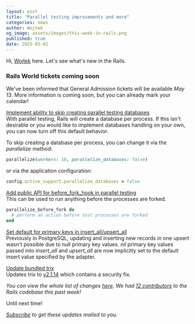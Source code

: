 ```yaml
---
layout: post
title: "Parallel testing improvements and more"
categories: news
author: Wojtek
og_image: assets/images/this-week-in-rails.png
published: true
date: 2025-05-02
---
```



Hi, [Wojtek](https://x.com/morgoth85) here. Let's see what's new in the Rails.  

### Rails World tickets coming soon
We've been informed that General Admission tickets will be available *May 13*. More information is coming soon, but you can already mark your calendar!

[Implement ability to skip creating parallel testing databases](https://github.com/rails/rails/pull/54984)  
With parallel testing, Rails will create a database per process. If this isn't desirable or you would like to implement databases handling on your own, you can now turn off this default behavior.

To skip creating a database per process, you can change it via the *parallelize* method:

```ruby
parallelize(workers: 10, parallelize_databases: false)
```

or via the application configuration:

```ruby
config.active_support.parallelize_databases = false
```

[Add public API for before_fork_hook in parallel testing](https://github.com/rails/rails/pull/54985)  
This can be used to run anything before the processes are forked.

```ruby
parallelize_before_fork do
  # perform an action before test processes are forked
end
```

[Set default for primary keys in insert_all/upsert_all](https://github.com/rails/rails/pull/54962)  
Previously in PostgreSQL, updating and inserting new records in one upsert wasn't possible due to null primary key values.
*nil* primary key values passed into *insert_all* and *upsert_all* are now implicitly set to the default insert value specified by the adapter.

[Update bundled trix](https://github.com/rails/rails/pull/54990)  
Updates trix to [v2.1.14](https://github.com/basecamp/trix/releases/tag/v2.1.14) which contains a security fix.

  
_You can view the whole list of changes [here](https://github.com/rails/rails/compare/@%7B2025-04-25%7D...main@%7B2025-05-02%7D)._
_We had [12 contributors](https://contributors.rubyonrails.org/contributors/in-time-window/20250425-20250502) to the Rails codebase this past week!_

Until next time!

_[Subscribe](https://world.hey.com/this.week.in.rails) to get these updates mailed to you._

